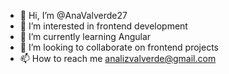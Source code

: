 - 👋 Hi, I’m @AnaValverde27
- 👀 I’m interested in frontend development
- 🌱 I’m currently learning Angular
- 💞️ I’m looking to collaborate on frontend projects
- 📫 How to reach me analizvalverde@gmail.com

<!---
AnaValverde27/AnaValverde27 is a ✨ special ✨ repository because its `README.md` (this file) appears on your GitHub profile.
You can click the Preview link to take a look at your changes.
--->
